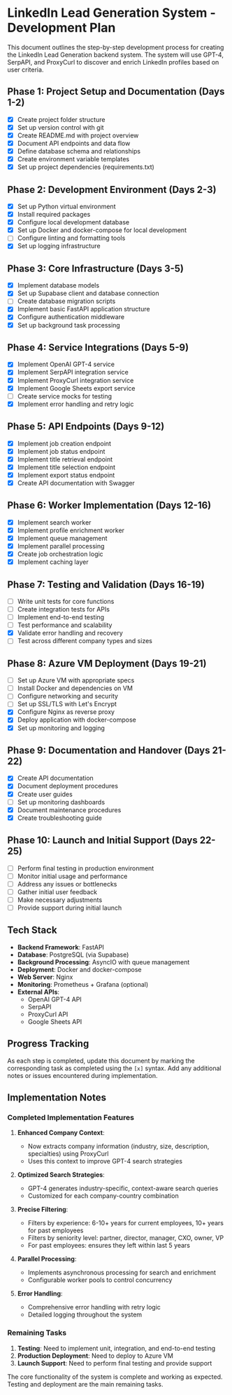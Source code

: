# LinkedIn Lead Generation System - Development Plan

This document outlines the step-by-step development process for creating the LinkedIn Lead Generation backend system. The system will use GPT-4, SerpAPI, and ProxyCurl to discover and enrich LinkedIn profiles based on user criteria.

## Phase 1: Project Setup and Documentation (Days 1-2)

- [x] Create project folder structure
- [x] Set up version control with git
- [x] Create README.md with project overview
- [x] Document API endpoints and data flow
- [x] Define database schema and relationships
- [x] Create environment variable templates
- [x] Set up project dependencies (requirements.txt)

## Phase 2: Development Environment (Days 2-3)

- [x] Set up Python virtual environment
- [x] Install required packages
- [x] Configure local development database
- [x] Set up Docker and docker-compose for local development
- [ ] Configure linting and formatting tools
- [x] Set up logging infrastructure

## Phase 3: Core Infrastructure (Days 3-5)

- [x] Implement database models
- [x] Set up Supabase client and database connection
- [ ] Create database migration scripts
- [x] Implement basic FastAPI application structure
- [x] Configure authentication middleware
- [x] Set up background task processing

## Phase 4: Service Integrations (Days 5-9)

- [x] Implement OpenAI GPT-4 service
- [x] Implement SerpAPI integration service 
- [x] Implement ProxyCurl integration service
- [x] Implement Google Sheets export service
- [ ] Create service mocks for testing
- [x] Implement error handling and retry logic

## Phase 5: API Endpoints (Days 9-12)

- [x] Implement job creation endpoint
- [x] Implement job status endpoint
- [x] Implement title retrieval endpoint
- [x] Implement title selection endpoint
- [x] Implement export status endpoint
- [x] Create API documentation with Swagger

## Phase 6: Worker Implementation (Days 12-16)

- [x] Implement search worker
- [x] Implement profile enrichment worker
- [x] Implement queue management
- [x] Implement parallel processing
- [x] Create job orchestration logic
- [x] Implement caching layer

## Phase 7: Testing and Validation (Days 16-19)

- [ ] Write unit tests for core functions
- [ ] Create integration tests for APIs
- [ ] Implement end-to-end testing
- [ ] Test performance and scalability
- [x] Validate error handling and recovery
- [ ] Test across different company types and sizes

## Phase 8: Azure VM Deployment (Days 19-21)

- [ ] Set up Azure VM with appropriate specs
- [ ] Install Docker and dependencies on VM
- [ ] Configure networking and security
- [ ] Set up SSL/TLS with Let's Encrypt
- [x] Configure Nginx as reverse proxy
- [x] Deploy application with docker-compose
- [x] Set up monitoring and logging

## Phase 9: Documentation and Handover (Days 21-22)

- [x] Create API documentation
- [x] Document deployment procedures
- [x] Create user guides
- [ ] Set up monitoring dashboards
- [x] Document maintenance procedures
- [x] Create troubleshooting guide

## Phase 10: Launch and Initial Support (Days 22-25)

- [ ] Perform final testing in production environment
- [ ] Monitor initial usage and performance
- [ ] Address any issues or bottlenecks
- [ ] Gather initial user feedback
- [ ] Make necessary adjustments
- [ ] Provide support during initial launch

## Tech Stack

- **Backend Framework**: FastAPI
- **Database**: PostgreSQL (via Supabase)
- **Background Processing**: AsyncIO with queue management
- **Deployment**: Docker and docker-compose
- **Web Server**: Nginx
- **Monitoring**: Prometheus + Grafana (optional)
- **External APIs**: 
  - OpenAI GPT-4 API
  - SerpAPI
  - ProxyCurl API
  - Google Sheets API

## Progress Tracking

As each step is completed, update this document by marking the corresponding task as completed using the `[x]` syntax. Add any additional notes or issues encountered during implementation.

## Implementation Notes

### Completed Implementation Features

1. **Enhanced Company Context**: 
   - Now extracts company information (industry, size, description, specialties) using ProxyCurl
   - Uses this context to improve GPT-4 search strategies

2. **Optimized Search Strategies**:
   - GPT-4 generates industry-specific, context-aware search queries
   - Customized for each company-country combination

3. **Precise Filtering**:
   - Filters by experience: 6-10+ years for current employees, 10+ years for past employees
   - Filters by seniority level: partner, director, manager, CXO, owner, VP
   - For past employees: ensures they left within last 5 years

4. **Parallel Processing**:
   - Implements asynchronous processing for search and enrichment
   - Configurable worker pools to control concurrency

5. **Error Handling**:
   - Comprehensive error handling with retry logic
   - Detailed logging throughout the system

### Remaining Tasks

1. **Testing**: Need to implement unit, integration, and end-to-end testing
2. **Production Deployment**: Need to deploy to Azure VM
3. **Launch Support**: Need to perform final testing and provide support

The core functionality of the system is complete and working as expected. Testing and deployment are the main remaining tasks.

